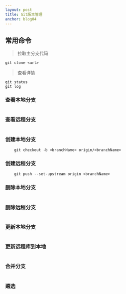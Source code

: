 ```yaml
---
layout: post
title: Git版本管理
anchor: blog04
---  
```


## 常用命令

> 拉取主分支代码

`git clone <url>`

> 查看详情

```git
git status
git log
```

### 查看本地分支

``` git branch
```

### 查看远程分支

``` git branch -a
```

### 创建本地分支

``` git checkout -b <branchName>
    git checkout -b <branchName> origin/<branchName>
```

### 创建远程分支

``` git checkout -b <branchName>
    git push --set-upstream origin <branchName>
```

### 删除本地分支

``` git branch -d <branchName>
```

### 删除远程分支

``` git push origin --delete <branchName>
```

### 更新本地分支

``` git pull
```

### 更新远程库到本地

``` git fetch origin
```

### 合并分支

``` git merge <branchName>
```

### 遴选

``` git cherry-pick <commitHash1> <commitHash2> ...
```
